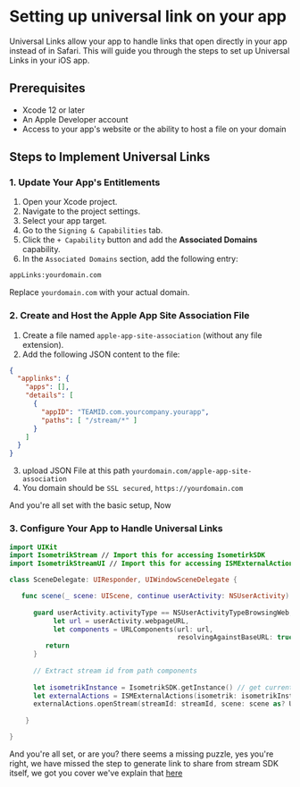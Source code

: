 # Setting up universal link on your app

Universal Links allow your app to handle links that open directly in your app instead of in Safari. This will guide you through the steps to set up Universal Links in your iOS app.

## Prerequisites

- Xcode 12 or later
- An Apple Developer account
- Access to your app's website or the ability to host a file on your domain

## Steps to Implement Universal Links

### 1. Update Your App's Entitlements

1. Open your Xcode project.
2. Navigate to the project settings.
3. Select your app target.
4. Go to the ``Signing & Capabilities`` tab.
5. Click the ``+ Capability`` button and add the **Associated Domains** capability.
6. In the ``Associated Domains`` section, add the following entry:

```bash
appLinks:yourdomain.com
```
   
Replace `yourdomain.com` with your actual domain.

### 2. Create and Host the Apple App Site Association File

1. Create a file named `apple-app-site-association` (without any file extension).
2. Add the following JSON content to the file:
```json
{
  "applinks": {
    "apps": [],
    "details": [
      {
        "appID": "TEAMID.com.yourcompany.yourapp",
        "paths": [ "/stream/*" ]
      }
    ]
  }
}
```
3. upload JSON File at this path ``yourdomain.com/apple-app-site-association``
4. You domain should be ``SSL secured``, ``https://yourdomain.com``

And you're all set with the basic setup, Now

### 3. Configure Your App to Handle Universal Links

```swift
import UIKit
import IsometrikStream // Import this for accessing IsometirkSDK
import IsometrikStreamUI // Import this for accessing ISMExternalActions

class SceneDelegate: UIResponder, UIWindowSceneDelegate {

   func scene(_ scene: UIScene, continue userActivity: NSUserActivity) {
           
      guard userActivity.activityType == NSUserActivityTypeBrowsingWeb,
           let url = userActivity.webpageURL,
           let components = URLComponents(url: url,
                                          resolvingAgainstBaseURL: true) else {
         return
      }
      
      // Extract stream id from path components
      
      let isometrikInstance = IsometrikSDK.getInstance() // get current isometrik instance
      let externalActions = ISMExternalActions(isometrik: isometrikInstance) // create object of external actions for accessing the methods
      externalActions.openStream(streamId: streamId, scene: scene as? UIWindowScene) // this method use to open the stream on SDK level it needs two parameters , 1. streamId 2. scene 
        
    }

}
```

And you're all set, or are you? there seems a missing puzzle, yes you're right, we have missed the step to generate link to share from stream SDK itself, we got you cover we've explain that [here](./external_delegate.md)
